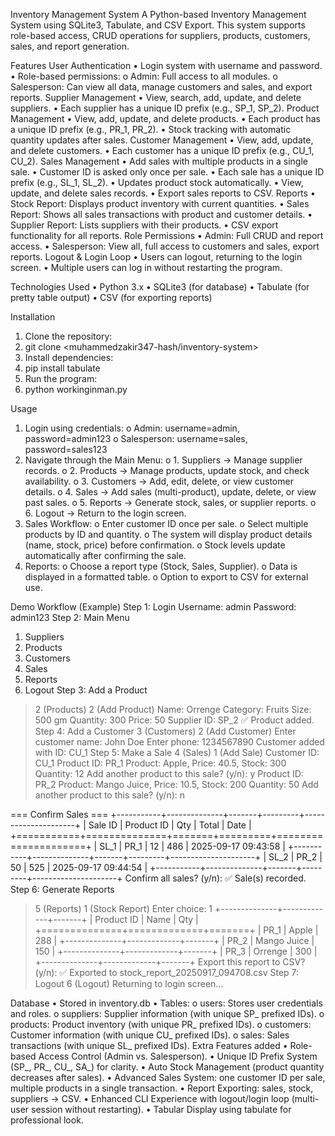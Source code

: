 Inventory Management System
A Python-based Inventory Management System using SQLite3, Tabulate, and CSV Export. This system supports role-based access, CRUD operations for suppliers, products, customers, sales, and report generation.
 
Features
User Authentication
•	Login system with username and password.
•	Role-based permissions:
o	Admin: Full access to all modules.
o	Salesperson: Can view all data, manage customers and sales, and export reports.
Supplier Management
•	View, search, add, update, and delete suppliers.
•	Each supplier has a unique ID prefix (e.g., SP_1, SP_2).
Product Management
•	View, add, update, and delete products.
•	Each product has a unique ID prefix (e.g., PR_1, PR_2).
•	Stock tracking with automatic quantity updates after sales.
Customer Management
•	View, add, update, and delete customers.
•	Each customer has a unique ID prefix (e.g., CU_1, CU_2).
Sales Management
•	Add sales with multiple products in a single sale.
•	Customer ID is asked only once per sale.
•	Each sale has a unique ID prefix (e.g., SL_1, SL_2).
•	Updates product stock automatically.
•	View, update, and delete sales records.
•	Export sales reports to CSV.
Reports
•	Stock Report: Displays product inventory with current quantities.
•	Sales Report: Shows all sales transactions with product and customer details.
•	Supplier Report: Lists suppliers with their products.
•	CSV export functionality for all reports.
Role Permissions
•	Admin: Full CRUD and report access.
•	Salesperson: View all, full access to customers and sales, export reports.
Logout & Login Loop
•	Users can logout, returning to the login screen.
•	Multiple users can log in without restarting the program.
 
Technologies Used
•	Python 3.x
•	SQLite3 (for database)
•	Tabulate (for pretty table output)
•	CSV (for exporting reports)
 
Installation
1.	Clone the repository:
2.	git clone <muhammedzakir347-hash/inventory-system>
3.	Install dependencies:
4.	pip install tabulate
5.	Run the program:
6.	python workinginman.py
 
Usage
1.	Login using credentials:
o	Admin: username=admin, password=admin123
o	Salesperson: username=sales, password=sales123
2.	Navigate through the Main Menu:
o	1. Suppliers → Manage supplier records.
o	2. Products → Manage products, update stock, and check availability.
o	3. Customers → Add, edit, delete, or view customer details.
o	4. Sales → Add sales (multi-product), update, delete, or view past sales.
o	5. Reports → Generate stock, sales, or supplier reports.
o	6. Logout → Return to the login screen.
3.	Sales Workflow:
o	Enter customer ID once per sale.
o	Select multiple products by ID and quantity.
o	The system will display product details (name, stock, price) before confirmation.
o	Stock levels update automatically after confirming the sale.
4.	Reports:
o	Choose a report type (Stock, Sales, Supplier).
o	Data is displayed in a formatted table.
o	Option to export to CSV for external use.
 
Demo Workflow (Example)
Step 1: Login
Username: admin
Password: admin123
Step 2: Main Menu
1. Suppliers
2. Products
3. Customers
4. Sales
5. Reports
6. Logout
Step 3: Add a Product
> 2 (Products)
> 2 (Add Product)
Name: Orrenge
Category: Fruits
Size: 500 gm
Quantity: 300
Price: 50
Supplier ID: SP_2
✅ Product added.
Step 4: Add a Customer
> 3 (Customers)
> 2 (Add Customer)
Enter customer name: John Doe
Enter phone: 1234567890
Customer added with ID: CU_1
Step 5: Make a Sale
> 4 (Sales)
> 1 (Add Sale)
Customer ID: CU_1
Product ID: PR_1
Product: Apple, Price: 40.5, Stock: 300
Quantity: 12
Add another product to this sale? (y/n): y
Product ID: PR_2
Product: Mango Juice, Price: 10.5, Stock: 200
Quantity: 50
Add another product to this sale? (y/n): n

=== Confirm Sales ===
+-----------+--------------+-------+---------+---------------------+
| Sale ID   | Product ID   |   Qty |   Total | Date                |
+===========+==============+=======+=========+=====================+
| SL_1      | PR_1         |    12 |     486 | 2025-09-17 09:43:58 |
+-----------+--------------+-------+---------+---------------------+
| SL_2      | PR_2         |    50 |     525 | 2025-09-17 09:44:54 |
+-----------+--------------+-------+---------+---------------------+
Confirm all sales? (y/n):
✅ Sale(s) recorded.
Step 6: Generate Reports
> 5 (Reports)
> 1 (Stock Report)
Enter choice: 1
+--------------+-------------+-------+
| Product ID   | Name        |   Qty |
+==============+=============+=======+
| PR_1         | Apple       |   288 |
+--------------+-------------+-------+
| PR_2         | Mango Juice |   150 |
+--------------+-------------+-------+
| PR_3         | Orrenge     |   300 |
+--------------+-------------+-------+
Export this report to CSV? (y/n): 
✅ Exported to stock_report_20250917_094708.csv
Step 7: Logout
> 6 (Logout)
Returning to login screen...
 
Database
•	Stored in inventory.db
•	Tables:
o	users: Stores user credentials and roles.
o	suppliers: Supplier information (with unique SP_ prefixed IDs).
o	products: Product inventory (with unique PR_ prefixed IDs).
o	customers: Customer information (with unique CU_ prefixed IDs).
o	sales: Sales transactions (with unique SL_ prefixed IDs).
 Extra Features added
•	Role-based Access Control (Admin vs. Salesperson).
•	Unique ID Prefix System (SP_, PR_, CU_, SA_) for clarity.
•	Auto Stock Management (product quantity decreases after sales).
•	Advanced Sales System: one customer ID per sale, multiple products in a single transaction.
•	Report Exporting: sales, stock, suppliers → CSV.
•	Enhanced CLI Experience with logout/login loop (multi-user session without restarting).
•	Tabular Display using tabulate for professional look.

